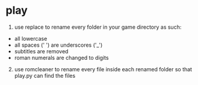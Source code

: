 # play #

1. use replace to rename every folder in your game directory as such:
  - all lowercase
  - all spaces (' ') are underscores ('\_')
  - subtitles are removed
  - roman numerals are changed to digits

2. use romcleaner to rename every file inside each renamed folder so that
  play.py can find the files

